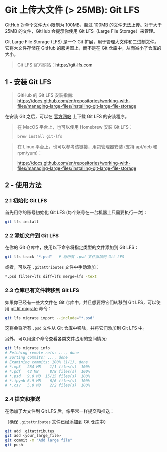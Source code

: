 # Git 上传大文件 (> 25MB): Git LFS

GitHub 对单个文件大小限制为 100MB，超过 100MB 的文件无法上传。对于大于 25MB 的文件，GitHub 会提示你使用 Git LFS（Large File Storage）来管理。

Git Large File Storage (LFS) 是一个 Git 扩展，用于管理大文件和二进制文件。它将大文件存储在 GitHub 的服务器上，而不是在 Git 仓库中，从而减小了仓库的大小。

> Git LFS 官方网站：<https://git-lfs.com>

## 1 - 安装 Git LFS

> GitHub 的 Git LFS 安装指南: <https://docs.github.com/en/repositories/working-with-files/managing-large-files/installing-git-large-file-storage>

在安装 Git 之后，可以在 [官方网站](https://git-lfs.com) 上下载 Git LFS 的安装程序。

> 在 MacOS 平台上，也可以使用 Homebrew 安装 Git LFS：
>
> ```bash
> brew install git-lfs
> ```

> 在 Linux 平台上，也可以参考该链接，用包管理器安装 (支持 apt/deb 和 rpm/yum)：
>
> <https://docs.github.com/en/repositories/working-with-files/managing-large-files/installing-git-large-file-storage>

## 2 - 使用方法

### 2.1 初始化 Git LFS

首先用你的账号初始化 Git LFS (每个账号在一台机器上只需要执行一次)：

```bash
git lfs install
```

### 2.2 添加文件到 Git LFS

在你的 Git 仓库中，使用以下命令将指定类型的文件添加到 Git LFS：

```bash
git lfs track "*.psd"   # 将所有 .psd 文件添加到 Git LFS
```

或者，可以在 `.gitattributes` 文件中手动添加：

```bash
*.psd filter=lfs diff=lfs merge=lfs -text
```

### 2.3 仓库已有文件转移到 Git LFS

如果你已经有一些大文件在 Git 仓库中，并且想要将它们转移到 Git LFS，可以使用 [git lif migrate](https://github.com/git-lfs/git-lfs/blob/main/docs/man/git-lfs-migrate.adoc?utm_source=gitlfs_site&utm_medium=doc_man_migrate_link&utm_campaign=gitlfs#examples) 命令：

```bash
git lfs migrate import --include="*.psd"
```

这将会将所有 `.psd` 文件从 Git 仓库中移除，并将它们添加到 Git LFS 中。

另外，可以用这个命令查看各类文件占用的空间情况:

```bash
git lfs migrate info
# Fetching remote refs: ..., done
# Sorting commits: ..., done
# Examining commits: 100% (1/1), done
# *.mp3   284 MB    1/1 files(s)  100%
# *.pdf   42 MB     8/8 files(s)  100%
# *.psd   9.8 MB  15/15 files(s)  100%
# *.ipynb 6.9 MB    6/6 files(s)  100%
# *.csv   5.8 MB    2/2 files(s)  100%
```

### 2.4 提交和推送

在添加了大文件到 Git LFS 后，像平常一样提交和推送：

（确保 `.gitattributes` 文件已经添加到 Git 仓库中）

```bash
git add .gitattributes
git add <your_large_file>
git commit -m "Add large file"
git push
```
